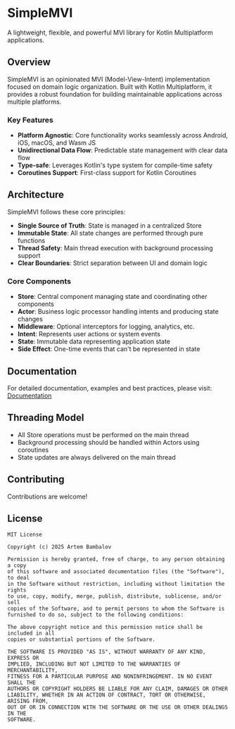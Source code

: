 # SimpleMVI

A lightweight, flexible, and powerful MVI library for Kotlin Multiplatform applications.

## Overview

SimpleMVI is an opinionated MVI (Model-View-Intent) implementation focused on domain logic organization. Built with Kotlin Multiplatform, it provides a robust foundation for building maintainable applications across multiple platforms.

### Key Features

- **Platform Agnostic**: Core functionality works seamlessly across Android, iOS, macOS, and Wasm JS
- **Unidirectional Data Flow**: Predictable state management with clear data flow
- **Type-safe**: Leverages Kotlin's type system for compile-time safety
- **Coroutines Support**: First-class support for Kotlin Coroutines

## Architecture

SimpleMVI follows these core principles:

- **Single Source of Truth**: State is managed in a centralized Store
- **Immutable State**: All state changes are performed through pure functions
- **Thread Safety**: Main thread execution with background processing support
- **Clear Boundaries**: Strict separation between UI and domain logic

### Core Components

- **Store**: Central component managing state and coordinating other components
- **Actor**: Business logic processor handling intents and producing state changes
- **Middleware**: Optional interceptors for logging, analytics, etc.
- **Intent**: Represents user actions or system events
- **State**: Immutable data representing application state
- **Side Effect**: One-time events that can't be represented in state

## Documentation

For detailed documentation, examples and best practices, please visit: [Documentation](https://arttttt.github.io/SimpleMVI/)

## Threading Model

- All Store operations must be performed on the main thread
- Background processing should be handled within Actors using coroutines
- State updates are always delivered on the main thread

## Contributing

Contributions are welcome!

## License

```
MIT License

Copyright (c) 2025 Artem Bambalov

Permission is hereby granted, free of charge, to any person obtaining a copy
of this software and associated documentation files (the "Software"), to deal
in the Software without restriction, including without limitation the rights
to use, copy, modify, merge, publish, distribute, sublicense, and/or sell
copies of the Software, and to permit persons to whom the Software is
furnished to do so, subject to the following conditions:

The above copyright notice and this permission notice shall be included in all
copies or substantial portions of the Software.

THE SOFTWARE IS PROVIDED "AS IS", WITHOUT WARRANTY OF ANY KIND, EXPRESS OR
IMPLIED, INCLUDING BUT NOT LIMITED TO THE WARRANTIES OF MERCHANTABILITY,
FITNESS FOR A PARTICULAR PURPOSE AND NONINFRINGEMENT. IN NO EVENT SHALL THE
AUTHORS OR COPYRIGHT HOLDERS BE LIABLE FOR ANY CLAIM, DAMAGES OR OTHER
LIABILITY, WHETHER IN AN ACTION OF CONTRACT, TORT OR OTHERWISE, ARISING FROM,
OUT OF OR IN CONNECTION WITH THE SOFTWARE OR THE USE OR OTHER DEALINGS IN THE
SOFTWARE.
```